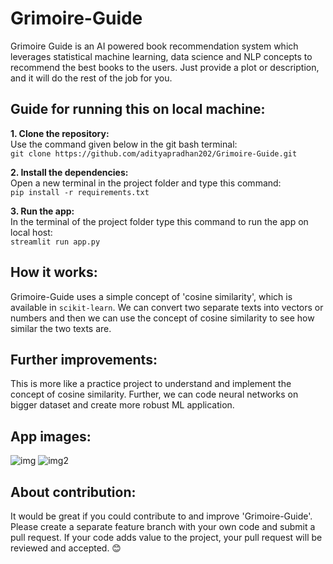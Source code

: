 # Grimoire-Guide
Grimoire Guide is an AI powered book recommendation system which leverages statistical machine learning, data science and NLP concepts to recommend the best books to the users. Just provide a plot or description, and it will do the rest of the job for you.

## Guide for running this on local machine:

**1. Clone the repository:**  
Use the command given below in the git bash terminal:  
```git clone https://github.com/adityapradhan202/Grimoire-Guide.git```

**2. Install the dependencies:**  
Open a new terminal in the project folder and type this command:  
```pip install -r requirements.txt```

**3. Run the app:**  
In the terminal of the project folder type this command to run the app on local host:   
```streamlit run app.py```

## How it works:

Grimoire-Guide uses a simple concept of 'cosine similarity', which is available in `scikit-learn`. We can convert two separate texts into vectors or numbers and then we can use the concept of cosine similarity to see how similar the two texts are.

## Further improvements:
This is more like a practice project to understand and implement the concept of cosine similarity. Further, we can code neural networks on bigger dataset and create more robust ML application.

## App images:

![img](https://github.com/adityapradhan202/Grimoire-Guide/blob/main/app_images/app_img1.png?raw=true)
![img2](https://github.com/adityapradhan202/Grimoire-Guide/blob/main/app_images/app_img2.png?raw=true)

## About contribution:
It would be great if you could contribute to and improve 'Grimoire-Guide'. Please create a separate feature branch with your own code and submit a pull request. If your code adds value to the project, your pull request will be reviewed and accepted. 😊
